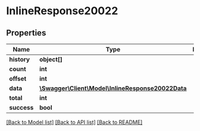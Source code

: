 # InlineResponse20022

## Properties
Name | Type | Description | Notes
------------ | ------------- | ------------- | -------------
**history** | **object[]** |  | [optional] 
**count** | **int** |  | [optional] 
**offset** | **int** |  | [optional] 
**data** | [**\Swagger\Client\Model\InlineResponse20022Data**](InlineResponse20022Data.md) |  | [optional] 
**total** | **int** |  | [optional] 
**success** | **bool** |  | [optional] 

[[Back to Model list]](../../README.md#documentation-for-models) [[Back to API list]](../../README.md#documentation-for-api-endpoints) [[Back to README]](../../README.md)

